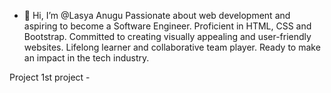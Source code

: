- 👋 Hi, I’m @Lasya Anugu
Passionate about web development and aspiring to become a Software Engineer.
Proficient in HTML, CSS and Bootstrap. Committed to creating visually appealing and user-friendly websites.
Lifelong learner and collaborative team player. Ready to make an impact in the tech industry.


Project 
1st project - 
